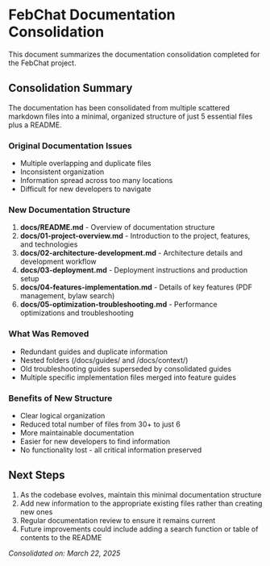 # FebChat Documentation Consolidation

This document summarizes the documentation consolidation completed for the FebChat project.

## Consolidation Summary

The documentation has been consolidated from multiple scattered markdown files into a minimal, organized structure of just 5 essential files plus a README.

### Original Documentation Issues

- Multiple overlapping and duplicate files
- Inconsistent organization
- Information spread across too many locations
- Difficult for new developers to navigate

### New Documentation Structure

1. **docs/README.md** - Overview of documentation structure
2. **docs/01-project-overview.md** - Introduction to the project, features, and technologies
3. **docs/02-architecture-development.md** - Architecture details and development workflow
4. **docs/03-deployment.md** - Deployment instructions and production setup
5. **docs/04-features-implementation.md** - Details of key features (PDF management, bylaw search)
6. **docs/05-optimization-troubleshooting.md** - Performance optimizations and troubleshooting

### What Was Removed

- Redundant guides and duplicate information
- Nested folders (/docs/guides/ and /docs/context/)
- Old troubleshooting guides superseded by consolidated guides
- Multiple specific implementation files merged into feature guides

### Benefits of New Structure

- Clear logical organization
- Reduced total number of files from 30+ to just 6
- More maintainable documentation
- Easier for new developers to find information
- No functionality lost - all critical information preserved

## Next Steps

1. As the codebase evolves, maintain this minimal documentation structure
2. Add new information to the appropriate existing files rather than creating new ones
3. Regular documentation review to ensure it remains current
4. Future improvements could include adding a search function or table of contents to the README

_Consolidated on: March 22, 2025_
